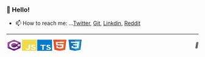 
<!-- -->
<h3 align="left">👋 Hello!</h3>

<!-- -->
- 📫 How to reach me: ...[Twitter](https://twitter.com/Brun0Freschi), [Git](https://github.com/BrunoFreschi), [Linkdin](https://www.linkedin.com/in/bruno-dos-santos-freschi-b61464206/), [Reddit](https://www.reddit.com/user/Brun0Freschi)

***

<!-- -->
  <img align="left" alt="Marcos-Csharp" height="30" width="40" src="https://raw.githubusercontent.com/devicons/devicon/master/icons/csharp/csharp-original.svg">
  <img align="left" alt="Marcos-Js" height="30" width="40" src="https://raw.githubusercontent.com/devicons/devicon/master/icons/javascript/javascript-plain.svg">
  <img align="left" alt="Marcos-Ts" height="30" width="40" src="https://raw.githubusercontent.com/devicons/devicon/master/icons/typescript/typescript-plain.svg">  
  <img align="left" alt="Marcos-HTML" height="30" width="40" src="https://raw.githubusercontent.com/devicons/devicon/master/icons/html5/html5-original.svg">
  <img align="left" alt="Marcos-CSS" height="30" width="40" src="https://raw.githubusercontent.com/devicons/devicon/master/icons/css3/css3-original.svg">  

<!-- -->
<h5 align="right">&#127769;</h5>
